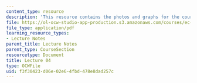 ```yaml
---
content_type: resource
description: 'This resource contains the photos and graphs for the course. '
file: https://ol-ocw-studio-app-production.s3.amazonaws.com/courses/ec-050-recreate-experiments-from-history-inform-the-future-from-the-past-galileo-january-iap-2010/f3f30423d06e02e64fbd478e8dad257c_MITEC_050IAP10_lec04.pdf
file_type: application/pdf
learning_resource_types:
- Lecture Notes
parent_title: Lecture Notes
parent_type: CourseSection
resourcetype: Document
title: Lecture 04
type: OCWFile
uid: f3f30423-d06e-02e6-4fbd-478e8dad257c
---
```

